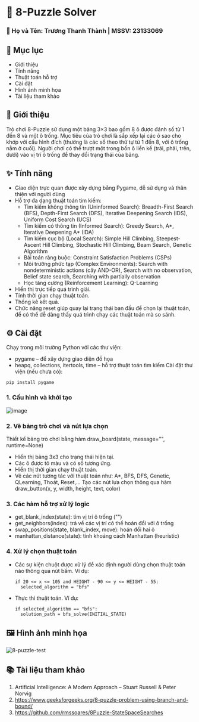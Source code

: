 # 🧩 8-Puzzle Solver
### 📝 Họ và Tên: Trương Thanh Thành | MSSV: 23133069  

## 📌 Mục lục
- Giới thiệu  
- Tính năng  
- Thuật toán hỗ trợ  
- Cài đặt  
- Hình ảnh minh họa  
- Tài liệu tham khảo

## 📖 Giới thiệu
Trò chơi 8-Puzzle sử dụng một bảng 3×3 bao gồm 8 ô được đánh số từ 1 đến 8 và một ô trống.
Mục tiêu của trò chơi là sắp xếp lại các ô sao cho khớp với cấu hình đích (thường là các số theo thứ tự từ 1 đến 8, với ô trống nằm ở cuối).
Người chơi có thể trượt một trong bốn ô liền kề (trái, phải, trên, dưới) vào vị trí ô trống để thay đổi trạng thái của bảng.

## ✨ Tính năng
- Giao diện trực quan được xây dựng bằng Pygame, dễ sử dụng và thân thiện với người dùng
- Hỗ trợ đa dạng thuật toán tìm kiếm:
  + Tìm kiếm không thông tin (Uninformed Search): Breadth-First Search (BFS), Depth-First Search (DFS), Iterative Deepening Search (IDS), Uniform Cost Search (UCS)
  + Tìm kiếm có thông tin (Informed Search): Greedy Search, A*, Iterative Deepening A* (IDA)
  + Tìm kiếm cục bộ (Local Search): Simple Hill Climbing, Steepest-Ascent Hill Climbing, Stochastic Hill Climbing, Beam Search, Genetic Algorithm
  + Bài toán ràng buộc: Constraint Satisfaction Problems (CSPs)
  + Môi trường phức tạp (Complex Environments): Search with nondeterministic actions (cây AND-OR), Search with no observation, Belief state search, Searching with partially observation
  + Học tăng cường (Reinforcement Learning): Q-Learning
- Hiển thị trực tiếp quá trình giải.
- Tính thời gian chạy thuật toán.
- Thống kê kết quả.
- Chức năng reset giúp quay lại trạng thái ban đầu để chọn lại thuật toán, để có thể dễ dàng thấy quá trình chạy các thuật toán mà so sánh.

## ⚙️ Cài đặt
Chạy trong môi trường Python với các thư viện:
- pygame – để xây dựng giao diện đồ họa
- heapq, collections, itertools, time – hỗ trợ thuật toán tìm kiếm
Cài đặt thư viện (nếu chưa có):
<pre><code>pip install pygame </code></pre>

### 1. Cấu hình và khởi tạo  
![image](https://github.com/user-attachments/assets/f6d7f73b-b1a9-476e-93e9-7a2fbaed8b4d)
### 2. Vẽ bảng trò chơi và nút lựa chọn
Thiết kế bảng trò chơi bằng hàm draw_board(state, message="", runtime=None)
- Hiển thị bảng 3x3 cho trạng thái hiện tại.
- Các ô được tô màu và có số tương ứng.
- Hiển thị thời gian chạy thuật toán.
- Vẽ các nút tương tác với thuật toán như: A*, BFS, DFS, Genetic, QLearning, Thoát, Reset,...
Tạo các nút lựa chọn thông qua hàm draw_button(x, y, width, height, text, color)
### 3. Các hàm hỗ trợ xử lý logic
- get_blank_index(state): tìm vị trí ô trống ("")
- get_neighbors(index): trả về các vị trí có thể hoán đổi với ô trống
- swap_positions(state, blank_index, move): hoán đổi hai ô
- manhattan_distance(state): tính khoảng cách Manhattan (heuristic)
### 4. Xử lý chọn thuật toán
- Các sự kiện chuột được xử lý để xác định người dùng chọn thuật toán nào thông qua nút bấm. Ví dụ:
  <pre><code>if 20 <= x <= 105 and HEIGHT - 90 <= y <= HEIGHT - 55:
    selected_algorithm = "bfs" </code></pre>
- Thực thi thuật toán. Ví dụ:
  <pre><code>if selected_algorithm == "bfs":
    solution_path = bfs_solve(INITIAL_STATE) </code></pre>
    
## 🖼️ Hình ảnh minh họa 

![8-puzzle-test](https://github.com/user-attachments/assets/cb0ad6b2-0e04-48b6-9e82-ab4c6f310b16)

## 📚 Tài liệu tham khảo
1. Artificial Intelligence: A Modern Approach – Stuart Russell & Peter Norvig
2. https://www.geeksforgeeks.org/8-puzzle-problem-using-branch-and-bound/  
3. https://github.com/rmssoares/8Puzzle-StateSpaceSearches
